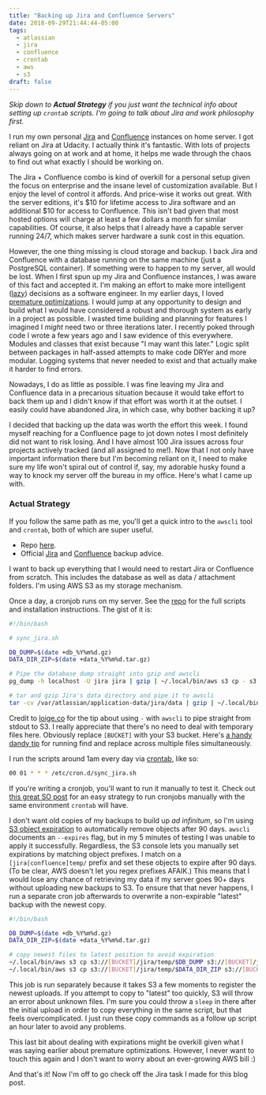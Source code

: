 ```yaml
---
title: "Backing up Jira and Confluence Servers"
date: 2018-09-29T21:44:44-05:00
tags: 
  - atlassian
  - jira
  - confluence
  - crontab
  - aws
  - s3
draft: false
---
```


*Skip down to __Actual Strategy__ if you just want the technical info about setting up `crontab` scripts. I'm going to talk about Jira and work philosophy first.*

I run my own personal [Jira](https://www.atlassian.com/software/jira) and [Confluence](https://www.atlassian.com/software/confluence) instances on home server. I got reliant on Jira at Udacity. I actually think it's fantastic. With lots of projects always going on at work and at home, it helps me wade through the chaos to find out what exactly I should be working on.

The Jira + Confluence combo is kind of overkill for a personal setup given the focus on enterprise and the insane level of customization available. But I enjoy the level of control it affords. And price-wise it works out great. With the server editions, it's \$10 for lifetime access to Jira software and an additional \$10 for access to Confluence. This isn't bad given that most hosted options will charge at least a few dollars a month for similar capabilities. Of course, it also helps that I already have a capable server running 24/7, which makes server hardware a sunk cost in this equation.

However, the one thing missing is cloud storage and backup. I back Jira and Confluence with a database running on the same machine (just a PostgreSQL container). If something were to happen to my server, all would be lost. When I first spun up my Jira and Confluence instances, I was aware of this fact and accepted it. I'm making an effort to make more intelligent ([lazy](http://wiki.c2.com/?OptimizeLater)) decisions as a software engineer. In my earlier days, I loved [premature optimizations](http://wiki.c2.com/?PrematureOptimization). I would jump at any opportunity to design and build what I would have considered a robust and thorough system as early in a project as possible. I wasted time building and planning for features I imagined I *might* need two or three iterations later. I recently poked through code I wrote a few years ago and I saw evidence of this everywhere. Modules and classes that exist because "I may want this later." Logic split between packages in half-assed attempts to make code DRYer and more modular. Logging systems that never needed to exist and that actually make it harder to find errors.

Nowadays, I do as little as possible. I was fine leaving my Jira and Confluence data in a precarious situation because it would take effort to back them up and I didn't know if that effort was worth it at the outset. I easily could have abandoned Jira, in which case, why bother backing it up?

I decided that backing up the data was worth the effort this week. I found myself reaching for a Confluence page to jot down notes I most definitely did not want to risk losing. And I have almost 100 Jira issues across four projects actively tracked (and all assigned to me!). Now that I not only have important information there but I'm becoming reliant on it, I need to make sure my life won't spiral out of control if, say, my adorable husky found a way to knock my server off the bureau in my office. Here's what I came up with.

### Actual Strategy

If you follow the same path as me, you'll get a quick intro to the `awscli` tool and `crontab`, both of which are super useful.

* Repo [here](https://github.com/cameronwp/atlassian-server).
* Official [Jira](https://confluence.atlassian.com/adminjiraserver071/backing-up-data-802592964.html) and [Confluence](https://confluence.atlassian.com/doc/production-backup-strategy-38797389.html) backup advice.

I want to back up everything that I would need to restart Jira or Confluence from scratch. This includes the database as well as data / attachment folders. I'm using AWS S3 as my storage mechanism.

Once a day, a cronjob runs on my server. See the [repo](https://github.com/cameronwp/atlassian-server) for the full scripts and installation instructions. The gist of it is:

```sh
#!/bin/bash

# sync_jira.sh

DB_DUMP=$(date +db_%Y%m%d.gz)
DATA_DIR_ZIP=$(date +data_%Y%m%d.tar.gz)

# Pipe the database dump straight into gzip and awscli
pg_dump -h localhost -U jira jira | gzip | ~/.local/bin/aws s3 cp - s3://[BUCKET]/jira/temp/$DB_DUMP

# tar and gzip Jira's data directory and pipe it to awscli
tar -cv /var/atlassian/application-data/jira/data | gzip | ~/.local/bin/aws s3 cp - s3://[BUCKET]/jira/temp/$DATA_DIR_ZIP

```

Credit to [loige.co](https://loige.co/aws-command-line-s3-content-from-stdin-or-to-stdout/) for the tip about using ` - ` with `awscli` to pipe straight from stdout to S3. I really appreciate that there's no need to deal with temporary files here. Obviously replace `[BUCKET]` with your S3 bucket. Here's [a handy dandy tip](https://isaacsukin.com/news/2013/06/command-line-tip-replace-word-all-files-directory) for running find and replace across multiple files simultaneously.

I run the scripts around 1am every day via [crontab](https://crontab.guru/every-day-at-1am), like so:

```sh
00 01 * * * /etc/cron.d/sync_jira.sh
```

If you're writing a cronjob, you'll want to run it manually to test it. Check out [this great SO post](https://serverfault.com/questions/85893/running-a-cron-job-manually-and-immediately/85906) for an easy strategy to run cronjobs manually with the same environment `crontab` will have.

I don't want old copies of my backups to build up *ad infinitum*, so I'm using [S3 object expiration](https://aws.amazon.com/blogs/aws/amazon-s3-object-expiration/) to automatically remove objects after 90 days. `awscli` documents an `--expires` flag, but in my 5 minutes of testing I was unable to apply it successfully. Regardless, the S3 console lets you manually set expirations by matching object prefixes. I match on a `[jira|confluence]temp/` prefix and set these objects to expire after 90 days. (To be clear, AWS doesn't let you regex prefixes AFAIK.) This means that I would lose any chance of retrieving my data if my server goes 90+ days without uploading new backups to S3. To ensure that that never happens, I run a separate cron job afterwards to overwrite a non-expirable "latest" backup with the newest copy.

```sh
#!/bin/bash

DB_DUMP=$(date +db_%Y%m%d.gz)
DATA_DIR_ZIP=$(date +data_%Y%m%d.tar.gz)

# copy newest files to latest position to avoid expiration
~/.local/bin/aws s3 cp s3://[BUCKET]/jira/temp/$DB_DUMP s3://[BUCKET]/jira/latest_db.gz
~/.local/bin/aws s3 cp s3://[BUCKET]/jira/temp/$DATA_DIR_ZIP s3://[BUCKET]/jira/latest_data.tar.gz
```

This job is run separately because it takes S3 a few moments to register the newest uploads. If you attempt to copy to "latest" too quickly, S3 will throw an error about unknown files. I'm sure you could throw a `sleep` in there after the initial upload in order to copy everything in the same script, but that feels overcomplicated. I just run these copy commands as a follow up script an hour later to avoid any problems.

This last bit about dealing with expirations might be overkill given what I was saying earlier about premature optimizations. However, I never want to touch this again and I don't want to worry about an ever-growing AWS bill :)

And that's it! Now I'm off to go check off the Jira task I made for this blog post.
